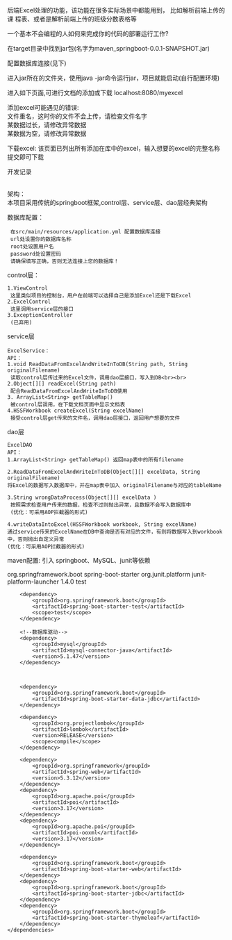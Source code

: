 后端Excel处理的功能，该功能在很多实际场景中都能⽤到，
   ⽐如解析前端上传的课 程表、或者是解析前端上传的班级分数表格等

⼀个基本不会编程的⼈如何来完成你的代码的部署运⾏⼯作?


在target目录中找到jar包(名字为maven_springboot-0.0.1-SNAPSHOT.jar)

 配置数据库连接(见下)

进入jar所在的文件夹，使用java -jar命令运行jar，项目就能启动(自行配置环境)

进入如下页面,可进行文档的添加或下载
localhost:8080/myexcel  




添加excel可能遇见的错误: <br>
文件重名，这时你的文件不会上传，请检查文件名字 <br>
某数据过长，请修改异常数据<br>
某数据为空，请修改异常数据  <br>


下载excel:
该页面已列出所有添加在库中的excel，输入想要的excel的完整名称提交即可下载  
  
  






开发记录<br><br>

         
 架构：<br>
 本项目采用传统的springboot框架,control层、service层、dao层经典架构<br>
 
   数据库配置：<br>
     
     在src/main/resources/application.yml 配置数据库连接
     url处设置你的数据库名称
     root处设置用户名
     password处设置密码
     请确保填写正确，否则无法连接上您的数据库！
   
          
   control层：<br>
   
    1.ViewControl
     这里类似项目的控制台，用户在前端可以选择自己是添加Excel还是下载Excel
    2.ExcelControl
     这里调用service层的接口
    3.ExceptionController
     (已弃用)
         
   service层<br>
   
    ExcelService：
    API：
    1.void ReadDataFromExcelAndWriteInToDB(String path, String originalFilename)
     读取control层传过来的Excel文件，调用dao层接口，写入到DB<br><br>
    2.Object[][] readExcel(String path) 
     配合ReadDataFromExcelAndWriteInToDB使用
    3. ArrayList<String> getTableMap()
     被control层调用，在下载文档页面中显示文档表 
    4.HSSFWorkbook createExcel(String excelName) 
     接受control层get传来的文件名，调用dao层接口，返回用户想要的文件
   
   dao层<br>
   
   
    ExcelDAO  
    API：  
    1.ArrayList<String> getTableMap() 返回map表中的所有filename
    
    2.ReadDataFromExcelAndWriteInToDB(Object[][] excelData, String originalFilename)
    将Excel的数据写入数据库中，并在map表中加入 originalFilename与对应的tableName
    
    3.String wrongDataProcess(Object[][] excelData )
     按照需求检查用户传来的数据，检查不过则抛出异常，且数据不会写入数据库中
     (优化：可采用AOP拦截器的形式)
     
    4.writeDataIntoExcel(HSSFWorkbook workbook, String excelName)
    通过service传来的ExcelName在DB中查询是否有对应的文件，有则将数据写入到workbook中，否则抛出自定义异常
    (优化：可采用AOP拦截器的形式)
   
 
 
         
 
 
 maven配置:
 引入 springboot、MySQL、junit等依赖
 
 <dependencies>
        <dependency>
            <groupId>org.springframework.boot</groupId>
            <artifactId>spring-boot-starter</artifactId>
        </dependency>
        <dependency>
            <groupId>org.junit.platform</groupId>
            <artifactId>junit-platform-launcher</artifactId>
            <version>1.4.0</version>
            <scope>test</scope>
        </dependency>

        <dependency>
            <groupId>org.springframework.boot</groupId>
            <artifactId>spring-boot-starter-test</artifactId>
            <scope>test</scope>
        </dependency>

        <!--数据库驱动-->
        <dependency>
            <groupId>mysql</groupId>
            <artifactId>mysql-connector-java</artifactId>
            <version>5.1.47</version>
        </dependency>



        <dependency>
            <groupId>org.springframework.boot</groupId>
            <artifactId>spring-boot-starter-data-jdbc</artifactId>
        </dependency>

        <dependency>
            <groupId>org.projectlombok</groupId>
            <artifactId>lombok</artifactId>
            <version>RELEASE</version>
            <scope>compile</scope>
        </dependency>

        <dependency>
            <groupId>org.springframework</groupId>
            <artifactId>spring-web</artifactId>
            <version>5.3.12</version>
        </dependency>
        <dependency>
            <groupId>org.apache.poi</groupId>
            <artifactId>poi</artifactId>
            <version>3.17</version>
        </dependency>
        <dependency>
            <groupId>org.apache.poi</groupId>
            <artifactId>poi-ooxml</artifactId>
            <version>3.17</version>
        </dependency>

        <dependency>
            <groupId>org.springframework.boot</groupId>
            <artifactId>spring-boot-starter-web</artifactId>
        </dependency>
        <dependency>
            <groupId>org.springframework.boot</groupId>
            <artifactId>spring-boot-starter-jdbc</artifactId>
        </dependency>
        <dependency>
            <groupId>org.springframework.boot</groupId>
            <artifactId>spring-boot-starter-thymeleaf</artifactId>
        </dependency>
    </dependencies>
    
    
    


















